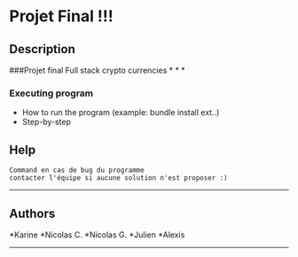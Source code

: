 # Projet Final !!!

## Description

###Projet final Full stack crypto currencies
   *
   *
   *

### Executing program

* How to run the program (example: bundle install ext..)
* Step-by-step 

## Help
```
Command en cas de bug du programme
contacter l'équipe si aucune solution n'est proposer :)
```
___________________________________________________________________________________________
## Authors

   *Karine 
   *Nicolas C.
   *Nicolas G.
   *Julien
   *Alexis
___________________________________________________________________________________________

